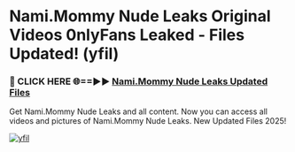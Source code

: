 # Nami.Mommy Nude Leaks Original Videos 0nlyFans Leaked - Files Updated! (yfil)

<h3>🔴 CLICK HERE 🌐==►► <a href="https://tinyurl.com/yrmya6cz" rel="nofollow">Nami.Mommy Nude Leaks Updated Files</a></h3>

Get Nami.Mommy Nude Leaks and all content. Now you can access all videos and pictures of Nami.Mommy Nude Leaks. New Updated Files 2025!

[![yfil](https://i.imgur.com/FMdXYCs.gif)](https://tinyurl.com/yrmya6cz)
